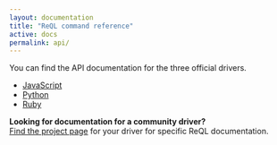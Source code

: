 ```yaml
---
layout: documentation
title: "ReQL command reference"
active: docs
permalink: api/
---
```


You can find the API documentation for the three official drivers.

- [JavaScript](javascript/)
- [Python](python/)
- [Ruby](ruby/)


<div class="infobox infobox-info">
    <p>
        <strong>Looking for documentation for a community driver?</strong><br/>
        <a href="/docs/install-drivers">Find the project page</a>
        for your driver for specific ReQL documentation. 
    </p>
</div>

